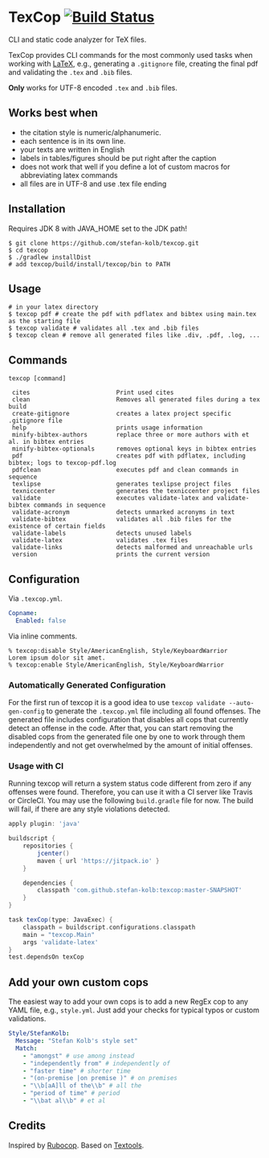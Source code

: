 # TexCop [![Build Status](https://travis-ci.org/stefan-kolb/texcop.svg?branch=master)](https://travis-ci.org/stefan-kolb/texcop) 

CLI and static code analyzer for TeX files.

TexCop provides CLI commands for the most commonly used tasks when working with [LaTeX](http://www.latex-project.org/),
e.g., generating a `.gitignore` file, creating the final pdf and validating the `.tex` and `.bib` files.

**Only** works for UTF-8 encoded `.tex` and `.bib` files.

## Works best when

- the citation style is numeric/alphanumeric.
- each sentence is in its own line.
- your texts are written in English
- labels in tables/figures should be put right after the caption
- does not work that well if you define a lot of custom macros for abbreviating latex commands
- all files are in UTF-8 and use .tex file ending

## Installation

Requires JDK 8 with JAVA_HOME set to the JDK path!

    $ git clone https://github.com/stefan-kolb/texcop.git
    $ cd texcop
    $ ./gradlew installDist
    # add texcop/build/install/texcop/bin to PATH

## Usage

    # in your latex directory
    $ texcop pdf # create the pdf with pdflatex and bibtex using main.tex as the starting file
    $ texcop validate # validates all .tex and .bib files
    $ texcop clean # remove all generated files like .div, .pdf, .log, ...

## Commands

	texcop [command]
	
	 cites                        Print used cites
	 clean                        Removes all generated files during a tex build
	 create-gitignore             creates a latex project specific .gitignore file
	 help                         prints usage information
	 minify-bibtex-authors        replace three or more authors with et al. in bibtex entries
	 minify-bibtex-optionals      removes optional keys in bibtex entries
	 pdf                          creates pdf with pdflatex, including bibtex; logs to texcop-pdf.log
	 pdfclean                     executes pdf and clean commands in sequence
	 texlipse                     generates texlipse project files
	 texniccenter                 generates the texniccenter project files
	 validate                     executes validate-latex and validate-bibtex commands in sequence
	 validate-acronym             detects unmarked acronyms in text
	 validate-bibtex              validates all .bib files for the existence of certain fields
	 validate-labels              detects unused labels
	 validate-latex               validates .tex files
	 validate-links               detects malformed and unreachable urls
	 version                      prints the current version

## Configuration

Via `.texcop.yml`.

```yaml
Copname:
  Enabled: false
```

Via inline comments.

```
% texcop:disable Style/AmericanEnglish, Style/KeyboardWarrior
Lorem ipsum dolor sit amet.
% texcop:enable Style/AmericanEnglish, Style/KeyboardWarrior
```

### Automatically Generated Configuration

For the first run of texcop it is a good idea to use `texcop validate --auto-gen-config` to generate the `.texcop.yml` file including all found offenses. 
The generated file includes configuration that disables all cops that currently detect an offense in the code. 
After that, you can start removing the disabled cops from the generated file one by one to work through them independently and not get overwhelmed by the amount of initial offenses.

### Usage with CI

Running texcop will return a system status code different from zero if any offenses were found.
Therefore, you can use it with a CI server like Travis or CircleCI.
You may use the following `build.gradle` file for now.
The build will fail, if there are any style violations detected.

```gradle
apply plugin: 'java'

buildscript {
    repositories {
        jcenter()
        maven { url 'https://jitpack.io' }
    }

    dependencies {
        classpath 'com.github.stefan-kolb:texcop:master-SNAPSHOT'
    }
}

task texCop(type: JavaExec) {
    classpath = buildscript.configurations.classpath
    main = "texcop.Main"
    args 'validate-latex'
}
test.dependsOn texCop
``` 

## Add your own custom cops
    
The easiest way to add your own cops is to add a new RegEx cop to any YAML file, e.g., `style.yml`.
Just add your checks for typical typos or custom validations.

```yaml
Style/StefanKolb:
  Message: "Stefan Kolb's style set"
  Match:
    - "amongst" # use among instead
    - "independently from" # independently of
    - "faster time" # shorter time
    - "(on-premise |on premise )" # on premises
    - "\\b[aA]ll of the\\b" # all the
    - "period of time" # period
    - "\\bat al\\b" # et al
``` 

## Credits

Inspired by [Rubocop](https://github.com/bbatsov/rubocop). Based on [Textools](https://github.com/simonharrer/textools).
